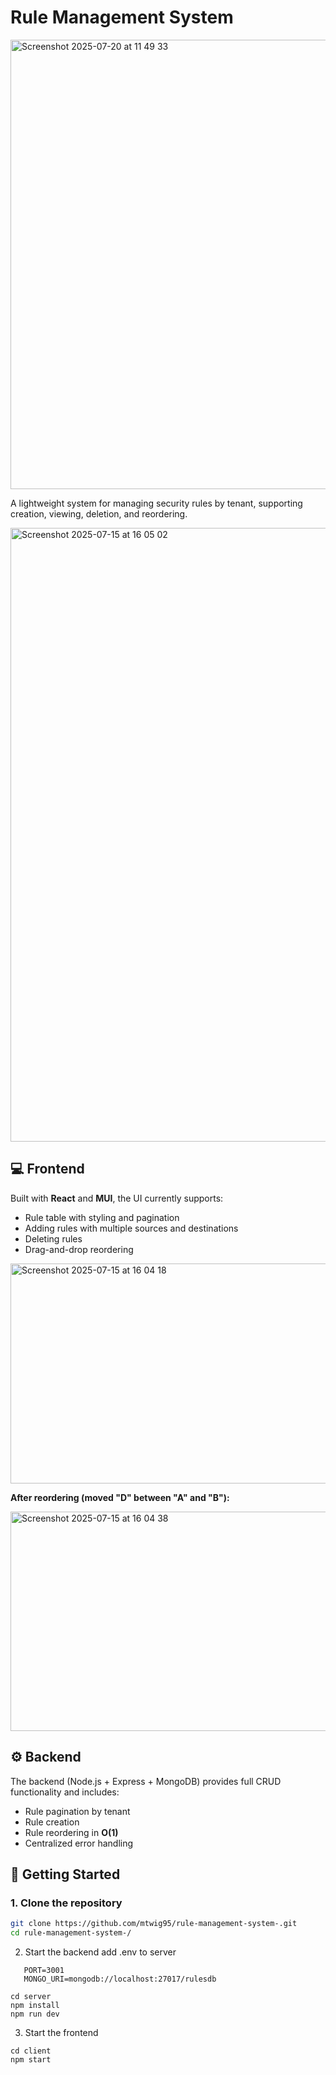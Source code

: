 # Rule Management System

<img width="1022" height="719" alt="Screenshot 2025-07-20 at 11 49 33" src="https://github.com/user-attachments/assets/1db51e8b-6090-48b4-9f5f-d0c5ebe8c425" />


A lightweight system for managing security rules by tenant, supporting creation, viewing, deletion, and reordering.

<img width="1512" height="982" alt="Screenshot 2025-07-15 at 16 05 02" src="https://github.com/user-attachments/assets/56462804-3016-4476-a74a-51e12cd6e715" />

## 💻 Frontend

Built with **React** and **MUI**, the UI currently supports:

- Rule table with styling and pagination
- Adding rules with multiple sources and destinations
- Deleting rules
- Drag-and-drop reordering



<img width="1487" height="352" alt="Screenshot 2025-07-15 at 16 04 18" src="https://github.com/user-attachments/assets/8f9c9805-bc3a-4f7f-93b6-82db9c3fd7e1" />


**After reordering (moved "D" between "A" and "B"):**

<img width="1508" height="351" alt="Screenshot 2025-07-15 at 16 04 38" src="https://github.com/user-attachments/assets/446d75fa-7e1a-4aa4-9146-588ab3d0f705" />


## ⚙️ Backend

The backend (Node.js + Express + MongoDB) provides full CRUD functionality and includes:

- Rule pagination by tenant
- Rule creation
- Rule reordering in **O(1)**
- Centralized error handling

## 🚀 Getting Started

### 1. Clone the repository

```bash
git clone https://github.com/mtwig95/rule-management-system-.git
cd rule-management-system-/
```

2. Start the backend
   add .env to server
```
   PORT=3001
   MONGO_URI=mongodb://localhost:27017/rulesdb
```

```
cd server
npm install
npm run dev
```
3. Start the frontend
```
cd client
npm start
```
